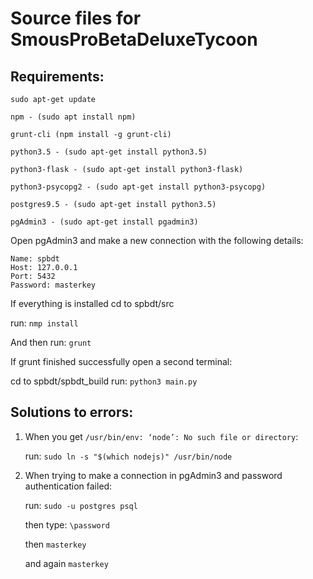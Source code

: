# Source files for SmousProBetaDeluxeTycoon


## Requirements:
```
sudo apt-get update
```
```
npm - (sudo apt install npm)
```
```
grunt-cli (npm install -g grunt-cli)
```
```
python3.5 - (sudo apt-get install python3.5)
```
```
python3-flask - (sudo apt-get install python3-flask)
```
```
python3-psycopg2 - (sudo apt-get install python3-psycopg)
```
```
postgres9.5 - (sudo apt-get install python3.5)
```
```
pgAdmin3 - (sudo apt-get install pgadmin3)
```

Open pgAdmin3 and make a new connection with the following details:
```
Name: spbdt
Host: 127.0.0.1
Port: 5432
Password: masterkey
```
If everything is installed cd to spbdt/src

run: ```nmp install```

And then run: ```grunt```

If grunt finished successfully open a second terminal:

cd to spbdt/spbdt_build
run: ```python3 main.py```


## Solutions to errors:

1.  When you get ```/usr/bin/env: ‘node’: No such file or directory```:

    run: ```sudo ln -s "$(which nodejs)" /usr/bin/node```


2.  When trying to make a connection in pgAdmin3 and password authentication failed:

    run: ```sudo -u postgres psql```

    then type: ```\password```

    then ```masterkey```

    and again ```masterkey```
